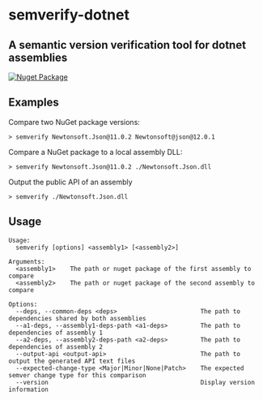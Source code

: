 # semverify-dotnet
## A semantic version verification tool for dotnet assemblies

[![Nuget Package](https://badgen.net/nuget/v/semverify-dotnet-tool)](https://www.nuget.org/packages/semverify-dotnet-tool/)

## Examples

Compare two NuGet package versions:

`> semverify Newtonsoft.Json@11.0.2 Newtonsoft@json@12.0.1`

Compare a NuGet package to a local assembly DLL:

`> semverify Newtonsoft.Json@11.0.2 ./Newtonsoft.Json.dll`


Output the public API of an assembly

`> semverify ./Newtonsoft.Json.dll`

## Usage

```
Usage:
  semverify [options] <assembly1> [<assembly2>]

Arguments:
  <assembly1>    The path or nuget package of the first assembly to compare
  <assembly2>    The path or nuget package of the second assembly to compare

Options:
  --deps, --common-deps <deps>                       The path to dependencies shared by both assemblies
  --a1-deps, --assembly1-deps-path <a1-deps>         The path to dependencies of assembly 1
  --a2-deps, --assembly2-deps-path <a2-deps>         The path to dependencies of assembly 2
  --output-api <output-api>                          The path to output the generated API text files
  --expected-change-type <Major|Minor|None|Patch>    The expected semver change type for this comparison
  --version                                          Display version information
  ```
